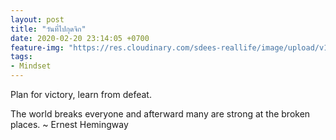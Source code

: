 ```yaml
---
layout: post
title: "วันที่ไปกุดจิก"
date: 2020-02-20 23:14:05 +0700
feature-img: "https://res.cloudinary.com/sdees-reallife/image/upload/v1555658919/sample_feature_img.png"
tags:
- Mindset
---
```


Plan for victory, learn from defeat.

<i class="fa fa-child" style="color:plum"></i>

The world breaks everyone and afterward many are strong at the broken places. ~ Ernest Hemingway
